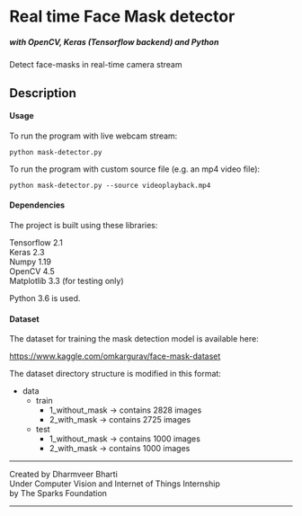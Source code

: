 # Real time Face Mask detector
##### with OpenCV, Keras (Tensorflow backend) and Python

Detect face-masks in real-time camera stream


## Description

#### Usage

To run the program with live webcam stream:
```shell
python mask-detector.py
```

To run the program with custom source file (e.g. an mp4 video file):
```shell
python mask-detector.py --source videoplayback.mp4
```

#### Dependencies

The project is built using these libraries:

Tensorflow 2.1  
Keras 2.3  
Numpy 1.19  
OpenCV 4.5  
Matplotlib 3.3 (for testing only)  

Python 3.6 is used.

#### Dataset

The dataset for training the mask detection model is available here:

https://www.kaggle.com/omkargurav/face-mask-dataset

The dataset directory structure is modified in this format:

* data
    * train
       * 1_without_mask -> contains 2828 images
       * 2_with_mask -> contains 2725 images
    * test
       * 1_without_mask -> contains 1000 images
       * 2_with_mask -> contains 1000 images


---

Created by Dharmveer Bharti  
Under Computer Vision and Internet of Things Internship  
by The Sparks Foundation  

---